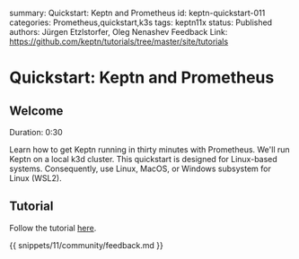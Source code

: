 summary: Quickstart: Keptn and Prometheus
id: keptn-quickstart-011
categories: Prometheus,quickstart,k3s
tags: keptn11x
status: Published 
authors: Jürgen Etzlstorfer, Oleg Nenashev
Feedback Link: https://github.com/keptn/tutorials/tree/master/site/tutorials

# Quickstart: Keptn and Prometheus

## Welcome 
Duration: 0:30

Learn how to get Keptn running in thirty minutes with Prometheus. We'll run Keptn on a local k3d cluster. This quickstart is designed for Linux-based systems. Consequently, use Linux, MacOS, or Windows subsystem for Linux (WSL2).

## Tutorial
Follow the tutorial [here](https://keptn.sh/docs/quickstart/).

{{ snippets/11/community/feedback.md }}
